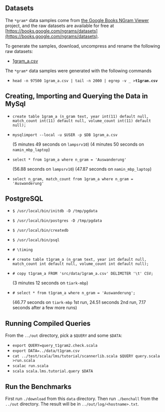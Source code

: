 Datasets
--------

The `*gram*` data samples come from [the Google Books NGram Viewer](https://books.google.com/ngrams) project,
and the raw datasets are available for free at [https://books.google.com/ngrams/datasets](https://books.google.com/ngrams/datasets).

To generate the samples, download, uncompress and rename the following raw datasets:
* [1gram_a.csv](http://storage.googleapis.com/books/ngrams/books/googlebooks-eng-all-1gram-20120701-a.gz)

The `*gram*` data samples were generated with the following commands
* `head -n 97500 1gram_a.csv | tail -n 2000 | egrep -v _ >`**`t1gram.csv`**

Creating, Importing and Querying the Data in MySql
----------------------------------------

* `create table 1gram_a (n_gram text, year int(11) default null, match_count int(11) default null, volume_count int(11) default null);`
* `mysqlimport --local -u $USER -p $DB 1gram_a.csv`

  (5 minutes 49 seconds on `lampsrv10`)
  (4 minutes 50 seconds on `namin_mbp_laptop`)

* `select * from 1gram_a where n_gram = 'Auswanderung'`

  (56.88 seconds on `lampsrv10`)
  (47.87 seconds on `namin_mbp_laptop`)

* `select n_gram, match_count from 1gram_a where n_gram = 'Auswanderung'`

PostgreSQL
----------

* `$ /usr/local/bin/initdb -D /tmp/pgdata`
* `$ /usr/local/bin/postgres -D /tmp/pgdata`
* `$ /usr/local/bin/createdb`
* `$ /usr/local/bin/psql`
* `# \timing`
* `# create table t1gram_a (n_gram text, year int default null, match_count int default null, volume_count int default null); `
* `# copy t1gram_a FROM 'src/data/1gram_a.csv' DELIMITER '\t' CSV;`

  (3 minutes 12 seconds on `tiark-mbp`)

* `# select * from t1gram_a where n_gram = 'Auswanderung';`

  (46.77 seconds on `tiark-mbp` 1st run,
  24.51 seconds 2nd run,
  7.17 seconds after a few more runs)


Running Compiled Queries
------------------------

From the `../out` directory, pick a `$QUERY` and some `$DATA`:
* `export QUERY=query_t1gram2.check.scala`
* `export DATA=../data/t1gram.csv`
* `cat ../test/scala/lms/tutorial/scannerlib.scala $QUERY query.scala >run.scala`
* `scalac run.scala`
* `scala scala.lms.tutorial.query $DATA`

Run the Benchmarks
------------------

First run `./download` from this `data` directory. Then run `./benchall` from the `../out` directory. The result will be in `../out/log/<hostname>.txt`.

